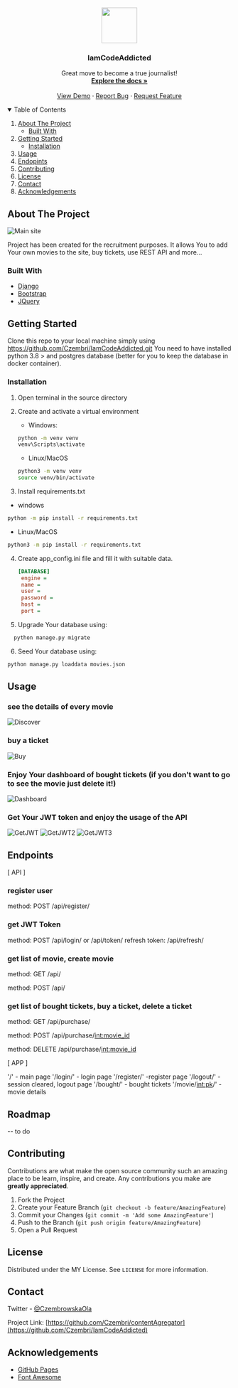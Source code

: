 <br />
<p align="center">
  <a href="https://github.com/Czembri/contentAgregator">
    <img src="https://cdn.iconscout.com/icon/free/png-256/django-2-282855.png" width="80" height="80">
  </a>

  <h3 align="center">IamCodeAddicted</h3>

  <p align="center">
    Great move to become a true journalist!
    <br />
    <a href="https://github.com/Czembri/IamCodeAddicted"><strong>Explore the docs »</strong></a>
    <br />
    <br />
    <a href="#">View Demo</a>
    ·
    <a href="#">Report Bug</a>
    ·
    <a href="#">Request Feature</a>
  </p>
</p>



<!-- TABLE OF CONTENTS -->
<details open="open">
  <summary>Table of Contents</summary>
  <ol>
    <li>
      <a href="#about-the-project">About The Project</a>
      <ul>
        <li><a href="#built-with">Built With</a></li>
      </ul>
    </li>
    <li>
      <a href="#getting-started">Getting Started</a>
      <ul>
        <li><a href="#installation">Installation</a></li>
      </ul>
    </li>
    <li><a href="#usage">Usage</a></li>
     <li><a href="#endpoints">Endopints</a></li>
    <li><a href="#contributing">Contributing</a></li>
    <li><a href="#license">License</a></li>
    <li><a href="#contact">Contact</a></li>
    <li><a href="#acknowledgements">Acknowledgements</a></li>
  </ol>
</details>



<!-- ABOUT THE PROJECT -->
## About The Project

![Main site](https://user-images.githubusercontent.com/57504533/115377618-16a34380-a1d0-11eb-9d97-ba307fdd5fb5.png "Main")

Project has been created for the recruitment purposes. It allows You to add Your own movies to the site, buy tickets, use REST API and more...

### Built With

* [Django](https://www.djangoproject.com/)
* [Bootstrap](https://getbootstrap.com)
* [JQuery](https://jquery.com)


<!-- GETTING STARTED -->
## Getting Started

Clone this repo to your local machine simply using https://github.com/Czembri/IamCodeAddicted.git
You need to have installed python 3.8 > and postgres database (better for you to keep the database in docker container). 

### Installation

1. Open terminal in the source directory
2. Create and activate a virtual environment
   * Windows:
   ```sh
   python -m venv venv
   venv\Scripts\activate
   ```
   * Linux/MacOS
   ```sh
   python3 -m venv venv
   source venv/bin/activate
   ```
   
3. Install requirements.txt
  * windows
   ```sh
   python -m pip install -r requirements.txt
   ```
  * Linux/MacOS
   ```sh
   python3 -m pip install -r requirements.txt
   ```
4. Create app_config.ini file and fill it with suitable data.
   ```ini
   [DATABASE]
    engine = 
    name = 
    user = 
    password = 
    host = 
    port = 
   ```
5. Upgrade Your database using:
  ```sh
    python manage.py migrate
  ```
6. Seed Your database using:
  ```sh
  python manage.py loaddata movies.json
  ```


<!-- USAGE EXAMPLES -->
## Usage

### see the details of every movie

![Discover](https://user-images.githubusercontent.com/57504533/115379486-db097900-a1d1-11eb-8162-63932311209f.png "discover")


### buy a ticket

![Buy](https://user-images.githubusercontent.com/57504533/115379598-f70d1a80-a1d1-11eb-8985-513ffba3098a.png "buy")


### Enjoy Your dashboard of bought tickets (if you don't want to go to see the movie just delete it!)

![Dashboard](about:blank "dashboard")


### Get Your JWT token and enjoy the usage of the API
![GetJWT](https://user-images.githubusercontent.com/57504533/115380015-6a169100-a1d2-11eb-9b0e-66e95a86267b.png "jwt")
![GetJWT2](https://user-images.githubusercontent.com/57504533/115380141-8fa39a80-a1d2-11eb-8446-784fa0cc75b8.png "jwt2")
![GetJWT3](https://user-images.githubusercontent.com/57504533/115380173-99c59900-a1d2-11eb-8264-a5ee7f27b050.png "jwt3")


## Endpoints
[ API ]

### register user

method: POST
/api/register/


### get JWT Token

method: POST
/api/login/ or /api/token/
refresh token: /api/refresh/


### get list of movie, create movie

method: GET
/api/

method: POST
/api/


### get list of bought tickets, buy a ticket, delete a ticket

method: GET
/api/purchase/

method: POST
/api/purchase/<int:movie_id>

method: DELETE
/api/purchase/<int:movie_id>


[ APP ]

'/' - main page
'/login/' - login page 
'/register/' -register page
'/logout/' - session cleared, logout page
'/bought/' - bought tickets
'/movie/<int:pk>/' - movie details

<!-- ROADMAP -->
## Roadmap

-- to do



<!-- CONTRIBUTING -->
## Contributing

Contributions are what make the open source community such an amazing place to be learn, inspire, and create. Any contributions you make are **greatly appreciated**.

1. Fork the Project
2. Create your Feature Branch (`git checkout -b feature/AmazingFeature`)
3. Commit your Changes (`git commit -m 'Add some AmazingFeature'`)
4. Push to the Branch (`git push origin feature/AmazingFeature`)
5. Open a Pull Request



<!-- LICENSE -->
## License

Distributed under the MY License. See `LICENSE` for more information.



<!-- CONTACT -->
## Contact

Twitter - [@CzembrowskaOla](https://twitter.com/CzembrowskaOla)

Project Link: [https://github.com/Czembri/contentAgregator](https://github.com/Czembri/IamCodeAddicted)



<!-- ACKNOWLEDGEMENTS -->
## Acknowledgements
* [GitHub Pages](https://pages.github.com)
* [Font Awesome](https://fontawesome.com)
